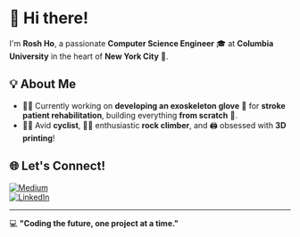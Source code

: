# 👋 Hi there!  

I'm **Rosh Ho**, a passionate **Computer Science Engineer** 🎓 at **Columbia University** in the heart of **New York City** 🗽.  

## 💡 About Me  
- 👨‍💻 Currently working on **developing an exoskeleton glove** 🦾 for **stroke patient rehabilitation**, building everything **from scratch** 🚀.  
- 🚴‍♂️ Avid **cyclist**, 🧗‍♂️ enthusiastic **rock climber**, and 🖨️ obsessed with **3D printing**!  

## 🌐 Let's Connect!  
[![Medium](https://img.shields.io/badge/Medium-12100E?style=flat&logo=medium&logoColor=white)](https://medium.com/@rh3210)  
[![LinkedIn](https://img.shields.io/badge/LinkedIn-0077B5?style=flat&logo=linkedin&logoColor=white)](https://linkedin.com/in/roshho)  

---

💻 **"Coding the future, one project at a time."**  
